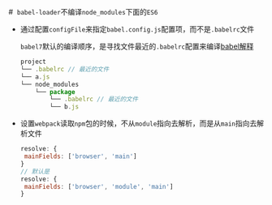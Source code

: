 #  `babel-loader`不编译`node_modules`下面的`ES6`

-   通过配置`configFile`来指定`babel.config.js`配置项，而不是`.babelrc`文件
    
    `babel7`默认的编译顺序，是寻找文件最近的`.babelrc`配置来编译[babel解释](https://babeljs.io/blog/2018/06/26/on-consuming-and-publishing-es2015+-packages)
    
    ```javascript
    project
    └── .babelrc // 最近的文件
    └── a.js
    └── node_modules
        └── package
            └── .babelrc // 最近的文件
            └── b.js
    ```
    
-   设置`webpack`读取`npm`包的时候，不从`module`指向去解析，而是从`main`指向去解析文件
    
    ```javascript
    resolve: {
     mainFields: ['browser', 'main']
    }
    // 默认是
    resolve: {
     mainFields: ['browser', 'module', 'main']
    }
    ```